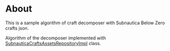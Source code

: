# About

This is a sample algorithm of craft decomposer with Subnautica Below Zero crafts json.

Algorithm of the decomposer implemented with [SubnauticaCraftsAssetsRepositoryImpl](src/main/kotlin/SubnauticaCraftsAssetsRepositoryImpl.kt) class.
